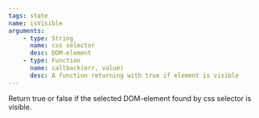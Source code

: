 ```yaml
---
tags: state
name: isVisible
arguments:
    - type: String
      name: css selector
      desc: DOM-element
    - type: Function
      name: callback(err, value)
      desc: A function returning with true if element is visible
---
```


Return true or false if the selected DOM-element found by css selector is visible.